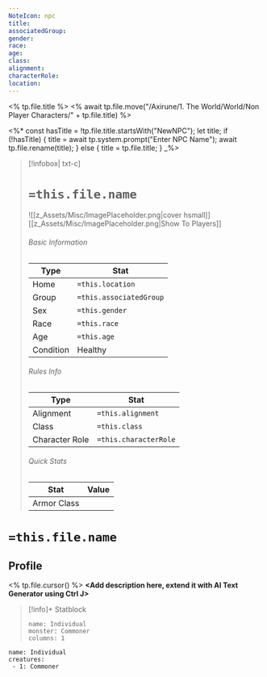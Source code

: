 ```yaml
---
NoteIcon: npc
title:
associatedGroup: 
gender: 
race: 
age: 
class: 
alignment: 
characterRole: 
location: 
---
```


<% tp.file.title %>
<% await tp.file.move("/Axirune/1. The World/World/Non Player Characters/" + tp.file.title) %>

<%*
const hasTitle = !tp.file.title.startsWith("NewNPC");
let title;
if (!hasTitle) {
    title = await tp.system.prompt("Enter NPC Name");
    await tp.file.rename(title);
} else {
    title = tp.file.title;
}
_%>

> [!infobox| txt-c]
> # `=this.file.name`
> ![[z_Assets/Misc/ImagePlaceholder.png|cover hsmall]]
> [[z_Assets/Misc/ImagePlaceholder.png|Show To Players]]
> ###### Basic Information
> Type |  Stat |
> ---|---|
> Home | `=this.location` |
> Group | `=this.associatedGroup` |
> Sex | `=this.gender` |
> Race | `=this.race` |
> Age | `=this.age` |
> Condition | Healthy |
> ###### Rules Info
> Type |  Stat |
> ---|---|
> Alignment | `=this.alignment` |
> Class | `=this.class` |
> Character Role | `=this.characterRole` |
> ###### Quick Stats
> Stat | Value |
> ---|---|
> Armor Class | 

# `=this.file.name`
## Profile

<% tp.file.cursor() %>
**<Add description here, extend it with AI Text Generator using Ctrl J>**

> [!info]+ Statblock
> ```statblock
> name: Individual
> monster: Commoner
> columns: 1
> ```

```encounter-table
name: Individual
creatures:
 - 1: Commoner
```